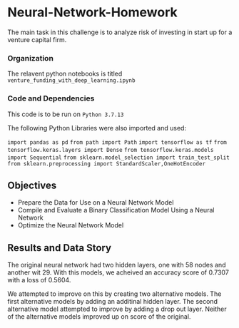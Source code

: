 # Neural-Network-Homework
The main task in this challenge is to analyze risk of investing in start up for a venture capital firm.

### Organization
The relavent python notebooks is titled `venture_funding_with_deep_learning.ipynb`

### Code and Dependencies
This code is to be run on `Python 3.7.13`

The following Python Libraries were also imported and used:

`import pandas as pd`
`from path import Path`
`import tensorflow as tf`
`from tensorflow.keras.layers import Dense`
`from tensorflow.keras.models import Sequential`
`from sklearn.model_selection import train_test_split`
`from sklearn.preprocessing import StandardScaler,OneHotEncoder`

## Objectives
- Prepare the Data for Use on a Neural Network Model
- Compile and Evaluate a Binary Classification Model Using a Neural Network
- Optimize the Neural Network Model


## Results and Data Story
The original neural network had two hidden layers, one with 58 nodes and another wit 29. With this models, we acheived an accuracy score of 0.7307 with a loss of 0.5604. 

We attempted to improve on this by creating two alternative models. The first alternative models by adding an additinal hidden layer. The second alternative model attempted to improve by adding a drop out layer. Neither of the alternative models improved up on score of the original.